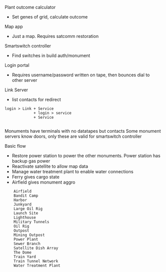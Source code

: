 Plant outcome calculator
  - Set genes of grid, calculate outcome
 
Map app
  - Just a map. Requires satcomm restoration

Smartswitch controller
  - Find switches in build auth/monument
    
Login portal
  - Requires username/password written on tape, then bounces dial to other server
    
Link Server
  - list contacts for redirect
```
login > Link + Service
             + login > service
             + Service
    
```
Monuments have terminals with no datatapes but contacts
Some monument servers know doors, only these are valid for smartswitch controller



Basic flow
- Restore power station to power the other monuments. Power station has backup gas power
- Reactivate satellite to allow map data
- Manage water treatment plant to enable water connections
- Ferry gives cargo state
- Airfield gives monument aggro

```
    Airfield
    Bandit Camp
    Harbor
    Junkyard
    Large Oil Rig
    Launch Site
    Lighthouse
    Military Tunnels
    Oil Rig
    Outpost
    Mining Outpost
    Power Plant
    Sewer Branch
    Satellite Dish Array
    The Dome
    Train Yard
    Train Tunnel Network
    Water Treatment Plant
```

